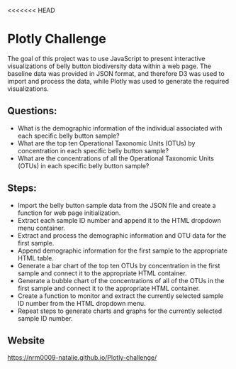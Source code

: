 <<<<<<< HEAD
# Plotly Challenge

The goal of this project was to use JavaScript to present interactive visualizations of belly button biodiversity data within a web page. The baseline data was provided in JSON format, and therefore D3 was used to import and process the data, while Plotly was used to generate the required visualizations.

## Questions:

- What is the demographic information of the individual associated with each specific belly button sample?
- What are the top ten Operational Taxonomic Units (OTUs) by concentration in each specific belly button sample?
- What are the concentrations of all the Operational Taxonomic Units (OTUs) in each specific belly button sample?

## Steps:

- Import the belly button sample data from the JSON file and create a function for web page initialization.
- Extract each sample ID number and append it to the HTML dropdown menu container.
- Extract and process the demographic information and OTU data for the first sample.
- Append demographic information for the first sample to the appropriate HTML table.
- Generate a bar chart of the top ten OTUs by concentration in the first sample and connect it to the appropriate HTML container.
- Generate a bubble chart of the concentrations of all of the OTUs in the first sample and connect it to the appropriate HTML container.
- Create a function to monitor and extract the currently selected sample ID number from the HTML dropdown menu.
- Repeat steps to generate charts and graphs for the currently selected sample ID number.

## Website
https://nrm0009-natalie.github.io/Plotly-challenge/
